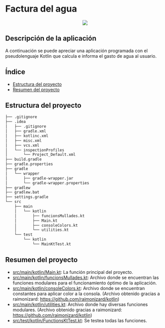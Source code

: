 # Factura del agua
<p align="center">
    <img src= https://github.com/BipperTT/agua_factura/assets/153605976/d995300b-c66b-4447-9649-6a1f39a8c108> 
</p>

## Descripción de la aplicación

A continuación se puede apreciar una aplicación programada con el pseudolenguaje Kotlin que calcula e informa el gasto de agua al usuario.

## Índice

* [Estructura del proyecto](#estructura-del-proyecto)
* [Resumen del proyecto](#resumen-del-proyecto)

## Estructura del proyecto

```bash
├── .gitignore
├── .idea
│   ├── .gitignore
│   ├── gradle.xml
│   ├── kotlinc.xml
│   ├── misc.xml
│   ├── vcs.xml
│   └── inspectionProfiles
│       └── Project_Default.xml
├── build.gradle
├── gradle.properties
├── gradle
│   └── wrapper
│       ├── gradle-wrapper.jar
│       └── gradle-wrapper.properties
├── gradlew
├── gradlew.bat
├── settings.gradle
└── src
    ├── main
    │   └── kotlin
    │       ├── funcionsMullades.kt
    │       ├── Main.kt
    │       ├── consoleColors.kt
    │       └── utilities.kt
    └── test
        └── kotlin
            └── MainKtTest.kt
```
## Resumen del proyecto

- [src/main/kotlin/Main.kt](src/main/kotlin/Main.kt): La función principal del proyecto.
- [src/main/kotlin/funcionsMullades.kt](src/main/kotlin/Functions.kt): Archivo donde se encuentran las funciones modulares para el funcionamiento óptimo de la aplicación.
- [src/main/kotlin/consoleColors.kt](src/main/kotlin/ConsoleColors.kt): Archivo donde se encuentran constantes para aplicar color a la consola. (Archivo obtenido gracias a raimonizard: https://github.com/raimonizard/kotlin)
- [src/main/kotlin/utilities.kt](src/main/kotlin/Utilities.kt): Archivo donde hay diversas funciones modulares. (Archivo obtenido gracias a raimonizard: https://github.com/raimonizard/kotlin)
- [src/test/kotlin/FunctionsKtTest.kt](src/test/kotlin/MainKtTest.kt): Se testea todas las funciones.




